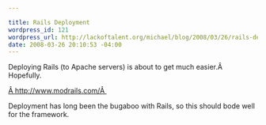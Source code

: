 ```yaml
--- 

title: Rails Deployment
wordpress_id: 121
wordpress_url: http://lackoftalent.org/michael/blog/2008/03/26/rails-deployment/
date: 2008-03-26 20:10:53 -04:00
---
```

Deploying Rails (to Apache servers) is about to get much easier.Â  Hopefully.

<a href="http://www.modrails.com/" target="_blank">Â http://www.modrails.com/Â </a>

Deployment has long been the bugaboo with Rails, so this should bode well for the framework.
